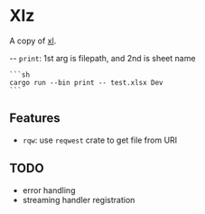 # Xlz

A copy of [xl](https://github.com/xlprotips/xl).

-- `print`: 1st arg is filepath, and 2nd is sheet name

    ```sh
    cargo run --bin print -- test.xlsx Dev
    ```

## Features

- `rqw`: use `reqwest` crate to get file from URI

## TODO

- error handling
- streaming handler registration
